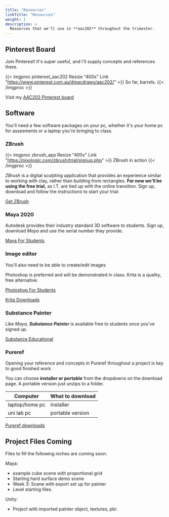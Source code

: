 ```yaml
---
title: "Resources"
linkTitle: "Resources"
weight: 1
description: >
  Resources that we'll use in **aac202** throughout the trimester.
---
```



## Pinterest Board

Join Pinterest! It's super useful, and I'll supply concepts and references there.

{{< imgproc pinterest_aac202 Resize "400x" Link "https://www.pinterest.com.au/dmacdraws/aac202/" >}}
So far, barrels.
{{< /imgproc >}}

Visit my [AAC202 Pinterest board](https://www.pinterest.com.au/dmacdraws/aac202/)

## Software

You'll need a few software packages on your pc, whether it's your home pc for assesments or a laptop you're bringing to class.

### ZBrush

{{< imgproc zbrush_app Resize "400x" Link "https://pixologic.com/zbrush/trial/signup.php" >}}
ZBrush in action
{{< /imgproc >}}

_ZBrush_ is a digital sculpting application that provides an experience similar to working with clay, rather than building from rectangles. **For now we'll be using the free trial,** as I.T. are tied up with the online transition.  Sign up, download and follow the instructions to start your trial: 

<a class="btn btn-lg btn-primary mr-3 mb-4" href="https://pixologic.com/zbrush/trial/signup.php">Get ZBrush<i class="fas fa-arrow-alt-circle-right ml-2"></i>
</a>








### Maya 2020

Autodesk provides their industry standard 3D software to students. Sign up, download _Maya_ and use the serial number they provide.

<a class="btn btn-lg btn-primary mr-3 mb-4" href="https://www.autodesk.com/education/free-software/maya">Maya For Students<i class="fas fa-arrow-alt-circle-right ml-2"></i>
</a>

### Image editor

You'll also need to be able to create/edit images 

Photoshop is preferred and will be demonstrated in class. Krita is a quality, free alternative.

<a class="btn btn-lg btn-primary mr-3 mb-4" href="http://www.adobe-students.com/au/creativecloud/buy/students.html">Photoshop For Students<i class="fas fa-arrow-alt-circle-right ml-2"></i></a>

<a class="btn btn-lg btn-primary mr-3 mb-4" href="https://krita.org/en/download/krita-desktop/">Krita Downloads<i class="fas fa-arrow-alt-circle-right ml-2"></i></a>


### Substance Painter

Like _Maya_, _**Substance Painter**_ is available free to students once you've signed up.

<a class="btn btn-lg btn-primary mr-3 mb-4" href="https://www.substance3d.com/education/">Substance Educational<i class="fas fa-arrow-alt-circle-right ml-2"></i></a>

### Pureref

Opening your reference and concepts in Pureref throughout a project is key to good finished work.

You can choose **installer or portable** from the dropdowns on the download page. A portable version just unzips to a folder.

| Computer    | What to download |
|-------------|------------------|
| laptop/home pc | installer      |
| uni lab pc     | portable version |

<a class="btn btn-lg btn-primary mr-3 mb-4" href="https://www.pureref.com/download.php">Pureref downloads<i class="fas fa-arrow-alt-circle-right ml-2"></i></a>

## Project Files Coming

Files to fill the following niches are coming soon:

Maya: 
* example cube scene with proportional grid
* Starting hard surface demo scene
* Week 3: Scene with export set up for painter
* Level starting files.

Unity:
* Project with imported painter object, textures, pbr.